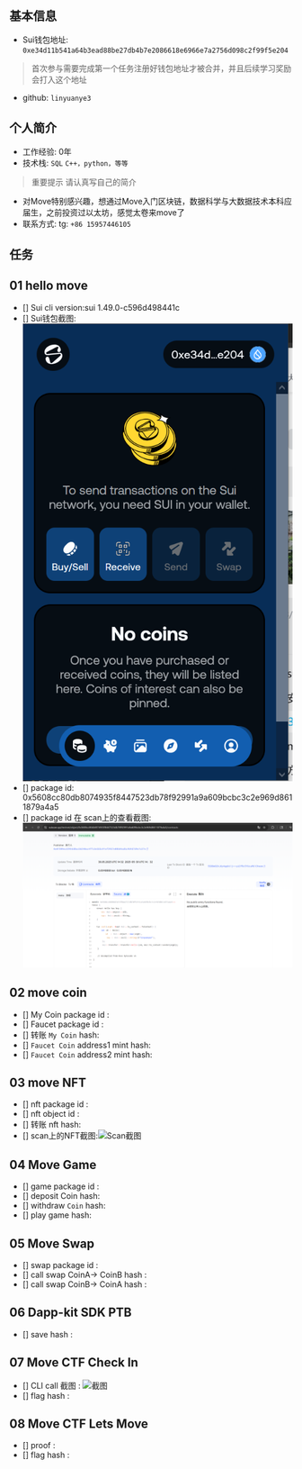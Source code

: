 ## 基本信息
- Sui钱包地址: `0xe34d11b541a64b3ead88be27db4b7e2086618e6966e7a2756d098c2f99f5e204`
> 首次参与需要完成第一个任务注册好钱包地址才被合并，并且后续学习奖励会打入这个地址
- github: `linyuanye3`

## 个人简介
- 工作经验: 0年
- 技术栈: `SQL` `C++，python，等等`
> 重要提示 请认真写自己的简介
- 对Move特别感兴趣，想通过Move入门区块链，数据科学与大数据技术本科应届生，之前投资过以太坊，感觉太卷来move了
- 联系方式: tg: `+86 15957446105` 

## 任务

##   01 hello move  
- [] Sui cli version:sui 1.49.0-c596d498441c
- [] Sui钱包截图: ![Sui钱包截图](./images/1.png)
- [] package id: 0x5608cc80db8074935f8447523db78f92991a9a609bcbc3c2e969d8611879a4a5
- [] package id 在 scan上的查看截图:![Scan截图](./images/2.png)

##   02 move coin
- [] My Coin package id : 
- [] Faucet package id : 
- [] 转账 `My Coin` hash:
- [] `Faucet Coin` address1 mint hash:
- [] `Faucet Coin` address2 mint hash:

##   03 move NFT
- [] nft package id :
- [] nft object id : 
- [] 转账 nft  hash:
- [] scan上的NFT截图:![Scan截图](./images/你的图片地址)

##   04 Move Game
- [] game package id :
- [] deposit Coin hash:
- [] withdraw `Coin` hash:
- [] play game hash:

##   05 Move Swap
- [] swap package id :
- [] call swap CoinA-> CoinB  hash :
- [] call swap CoinB-> CoinA  hash :

##   06 Dapp-kit SDK PTB
- [] save hash :

##   07 Move CTF Check In
- [] CLI call 截图 : ![截图](./images/你的图片地址)
- [] flag hash :

##   08 Move CTF Lets Move
- [] proof : 
- [] flag hash :

